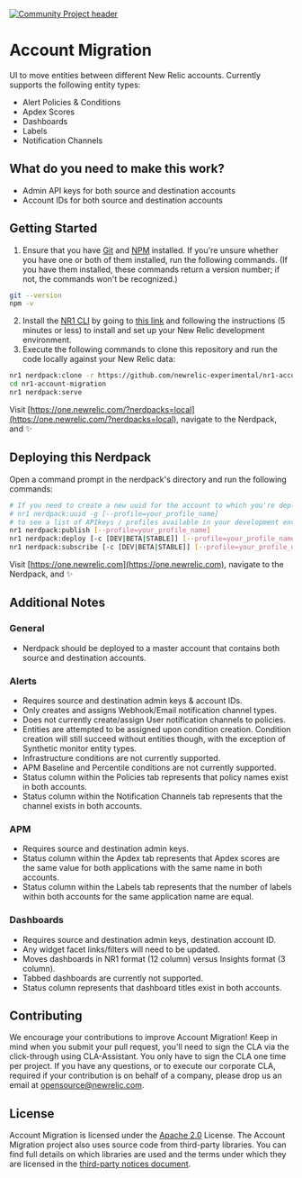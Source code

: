 [![Community Project header](https://github.com/newrelic/opensource-website/raw/master/src/images/categories/Experimental.png)](https://opensource.newrelic.com/oss-category/#experimental)

# Account Migration

UI to move entities between different New Relic accounts. Currently supports the following entity types:

* Alert Policies & Conditions
* Apdex Scores
* Dashboards
* Labels
* Notification Channels

## What do you need to make this work?

* Admin API keys for both source and destination accounts
* Account IDs for both source and destination accounts

## Getting Started

1. Ensure that you have [Git](https://git-scm.com/book/en/v2/Getting-Started-Installing-Git) and [NPM](https://www.npmjs.com/get-npm) installed. If you're unsure whether you have one or both of them installed, run the following commands. (If you have them installed, these commands return a version number; if not, the commands won't be recognized.)
```bash
git --version
npm -v
```
2. Install the [NR1 CLI](https://one.newrelic.com/launcher/developer-center.launcher) by going to [this link](https://one.newrelic.com/launcher/developer-center.launcher) and following the instructions (5 minutes or less) to install and set up your New Relic development environment.
3. Execute the following commands to clone this repository and run the code locally against your New Relic data:

```bash
nr1 nerdpack:clone -r https://github.com/newrelic-experimental/nr1-account-migration.git
cd nr1-account-migration
nr1 nerdpack:serve
```

Visit [https://one.newrelic.com/?nerdpacks=local](https://one.newrelic.com/?nerdpacks=local), navigate to the Nerdpack, and :sparkles:

## Deploying this Nerdpack
Open a command prompt in the nerdpack's directory and run the following commands:

```bash
# If you need to create a new uuid for the account to which you're deploying this Nerdpack, use the following
# nr1 nerdpack:uuid -g [--profile=your_profile_name]
# to see a list of APIkeys / profiles available in your development environment, run nr1 credentials:list
nr1 nerdpack:publish [--profile=your_profile_name]
nr1 nerdpack:deploy [-c [DEV|BETA|STABLE]] [--profile=your_profile_name]
nr1 nerdpack:subscribe [-c [DEV|BETA|STABLE]] [--profile=your_profile_name]
```

Visit [https://one.newrelic.com](https://one.newrelic.com), navigate to the Nerdpack, and :sparkles:

## Additional Notes
### General
* Nerdpack should be deployed to a master account that contains both source and destination accounts.

### Alerts
* Requires source and destination admin keys & account IDs.
* Only creates and assigns Webhook/Email notification channel types.
* Does not currently create/assign User notification channels to policies.
* Entities are attempted to be assigned upon condition creation. Condition creation will still succeed without entities though, with the exception of Synthetic monitor entity types.
* Infrastructure conditions are not currently supported.
* APM Baseline and Percentile conditions are not currently supported.
* Status column within the Policies tab represents that policy names exist in both accounts.
* Status column within the Notification Channels tab represents that the channel exists in both accounts.

### APM
* Requires source and destination admin keys.
* Status column within the Apdex tab represents that Apdex scores are the same value for both applications with the same name in both accounts.
* Status column within the Labels tab represents that the number of labels within both accounts for the same application name are equal.

### Dashboards
* Requires source and destination admin keys, destination account ID.
* Any widget facet links/filters will need to be updated.
* Moves dashboards in NR1 format (12 column) versus Insights format (3 column).
* Tabbed dashboards are currently not supported.
* Status column represents that dashboard titles exist in both accounts.


## Contributing
We encourage your contributions to improve Account Migration! Keep in mind when you submit your pull request, you'll need to sign the CLA via the click-through using CLA-Assistant. You only have to sign the CLA one time per project.
If you have any questions, or to execute our corporate CLA, required if your contribution is on behalf of a company,  please drop us an email at opensource@newrelic.com.

## License
Account Migration is licensed under the [Apache 2.0](http://apache.org/licenses/LICENSE-2.0.txt) License.
The Account Migration project also uses source code from third-party libraries. You can find full details on which libraries are used and the terms under which they are licensed in the [third-party notices document](https://github.com/newrelic-experimental/nr1-account-migration/blob/main/THIRD_PARTY_NOTICES.md).
